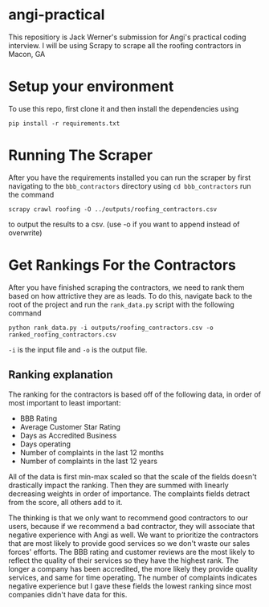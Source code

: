 # angi-practical

This repositiory is Jack Werner's submission for Angi's practical coding interview. I will be using Scrapy to scrape all the roofing contractors in Macon, GA

# Setup your environment

To use this repo, first clone it and then install the dependencies using

```
pip install -r requirements.txt
```

# Running The Scraper

After you have the requirements installed you can run the scraper by first
navigating to the `bbb_contractors` directory using `cd bbb_contractors` run the command

```
scrapy crawl roofing -O ../outputs/roofing_contractors.csv
```

to output the results to a csv. (use -o if you want to append instead of overwrite)

# Get Rankings For the Contractors

After you have finished scraping the contractors, we need to rank them based on how attrictive they are as leads.
To do this, navigate back to the root of the project and run the `rank_data.py` script with the following command

```
python rank_data.py -i outputs/roofing_contractors.csv -o ranked_roofing_contractors.csv
```

`-i` is the input file and `-o` is the output file.

## Ranking explanation

The ranking for the contractors is based off of the following data, in order of most important to least important:
- BBB Rating
- Average Customer Star Rating
- Days as Accredited Business
- Days operating
- Number of complaints in the last 12 months
- Number of complaints in the last 12 years

All of the data is first min-max scaled so that the scale of the fields doesn't drastically impact the ranking. Then they are summed with linearly decreasing weights in order of importance. The complaints fields detract from the score, all others add to it. 

The thinking is that we only want to recommend good contractors to our users, because if we recommend a bad contractor, they will associate that negative experience with Angi as well. We want to prioritize the contractors that are most likely to provide good services so we don't waste our sales forces' efforts. The BBB rating and customer reviews are the most likely to reflect the quality of their services so they have the highest rank. The longer a company has been accredited, the more likely they provide quality services, and same for time operating. The number of complaints indicates negative experience but I gave these fields the lowest ranking since most companies didn't have data for this. 